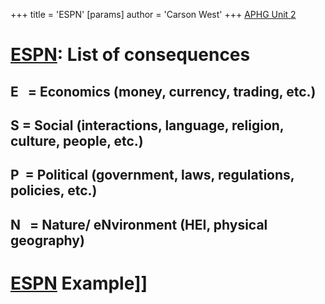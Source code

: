 +++
 title = 'ESPN'
[params]
	author = 'Carson West'
+++
 [APHG Unit 2](./../aphg-unit-2/)

# [ESPN](./../espn/): List of consequences
## E   = Economics (money, currency, trading, etc.)

## S = Social (interactions, language, religion, culture, people, etc.)

## P  = Political (government, laws, regulations, policies, etc.)

## N   = Nature/ eNvironment (HEI, physical geography)

# [ESPN](./../espn/) Example]]